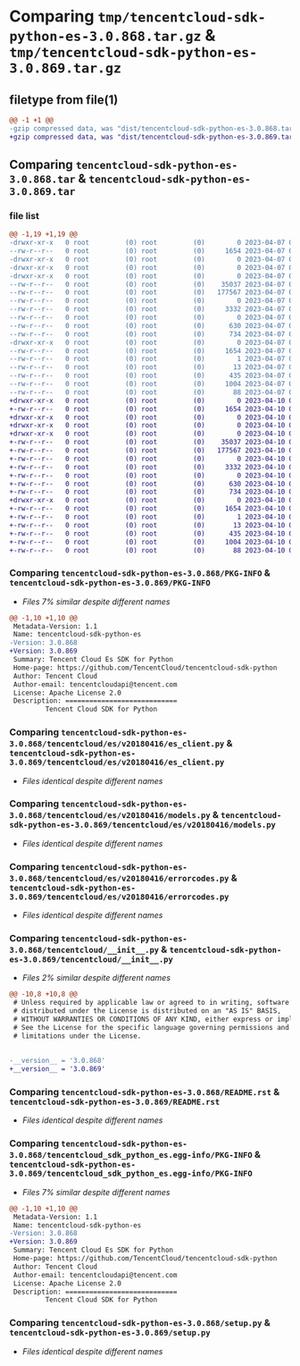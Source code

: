 # Comparing `tmp/tencentcloud-sdk-python-es-3.0.868.tar.gz` & `tmp/tencentcloud-sdk-python-es-3.0.869.tar.gz`

## filetype from file(1)

```diff
@@ -1 +1 @@
-gzip compressed data, was "dist/tencentcloud-sdk-python-es-3.0.868.tar", last modified: Fri Apr  7 00:37:57 2023, max compression
+gzip compressed data, was "dist/tencentcloud-sdk-python-es-3.0.869.tar", last modified: Mon Apr 10 03:05:12 2023, max compression
```

## Comparing `tencentcloud-sdk-python-es-3.0.868.tar` & `tencentcloud-sdk-python-es-3.0.869.tar`

### file list

```diff
@@ -1,19 +1,19 @@
-drwxr-xr-x   0 root         (0) root         (0)        0 2023-04-07 00:37:57.000000 tencentcloud-sdk-python-es-3.0.868/
--rw-r--r--   0 root         (0) root         (0)     1654 2023-04-07 00:37:57.000000 tencentcloud-sdk-python-es-3.0.868/PKG-INFO
-drwxr-xr-x   0 root         (0) root         (0)        0 2023-04-07 00:37:57.000000 tencentcloud-sdk-python-es-3.0.868/tencentcloud/
-drwxr-xr-x   0 root         (0) root         (0)        0 2023-04-07 00:37:57.000000 tencentcloud-sdk-python-es-3.0.868/tencentcloud/es/
-drwxr-xr-x   0 root         (0) root         (0)        0 2023-04-07 00:37:57.000000 tencentcloud-sdk-python-es-3.0.868/tencentcloud/es/v20180416/
--rw-r--r--   0 root         (0) root         (0)    35037 2023-04-07 00:37:56.000000 tencentcloud-sdk-python-es-3.0.868/tencentcloud/es/v20180416/es_client.py
--rw-r--r--   0 root         (0) root         (0)   177567 2023-04-07 00:37:56.000000 tencentcloud-sdk-python-es-3.0.868/tencentcloud/es/v20180416/models.py
--rw-r--r--   0 root         (0) root         (0)        0 2023-04-07 00:37:56.000000 tencentcloud-sdk-python-es-3.0.868/tencentcloud/es/v20180416/__init__.py
--rw-r--r--   0 root         (0) root         (0)     3332 2023-04-07 00:37:56.000000 tencentcloud-sdk-python-es-3.0.868/tencentcloud/es/v20180416/errorcodes.py
--rw-r--r--   0 root         (0) root         (0)        0 2023-04-07 00:37:56.000000 tencentcloud-sdk-python-es-3.0.868/tencentcloud/es/__init__.py
--rw-r--r--   0 root         (0) root         (0)      630 2023-04-07 00:37:56.000000 tencentcloud-sdk-python-es-3.0.868/tencentcloud/__init__.py
--rw-r--r--   0 root         (0) root         (0)      734 2023-04-07 00:37:56.000000 tencentcloud-sdk-python-es-3.0.868/README.rst
-drwxr-xr-x   0 root         (0) root         (0)        0 2023-04-07 00:37:57.000000 tencentcloud-sdk-python-es-3.0.868/tencentcloud_sdk_python_es.egg-info/
--rw-r--r--   0 root         (0) root         (0)     1654 2023-04-07 00:37:57.000000 tencentcloud-sdk-python-es-3.0.868/tencentcloud_sdk_python_es.egg-info/PKG-INFO
--rw-r--r--   0 root         (0) root         (0)        1 2023-04-07 00:37:57.000000 tencentcloud-sdk-python-es-3.0.868/tencentcloud_sdk_python_es.egg-info/dependency_links.txt
--rw-r--r--   0 root         (0) root         (0)       13 2023-04-07 00:37:57.000000 tencentcloud-sdk-python-es-3.0.868/tencentcloud_sdk_python_es.egg-info/top_level.txt
--rw-r--r--   0 root         (0) root         (0)      435 2023-04-07 00:37:57.000000 tencentcloud-sdk-python-es-3.0.868/tencentcloud_sdk_python_es.egg-info/SOURCES.txt
--rw-r--r--   0 root         (0) root         (0)     1004 2023-04-07 00:37:56.000000 tencentcloud-sdk-python-es-3.0.868/setup.py
--rw-r--r--   0 root         (0) root         (0)       88 2023-04-07 00:37:57.000000 tencentcloud-sdk-python-es-3.0.868/setup.cfg
+drwxr-xr-x   0 root         (0) root         (0)        0 2023-04-10 03:05:12.000000 tencentcloud-sdk-python-es-3.0.869/
+-rw-r--r--   0 root         (0) root         (0)     1654 2023-04-10 03:05:12.000000 tencentcloud-sdk-python-es-3.0.869/PKG-INFO
+drwxr-xr-x   0 root         (0) root         (0)        0 2023-04-10 03:05:12.000000 tencentcloud-sdk-python-es-3.0.869/tencentcloud/
+drwxr-xr-x   0 root         (0) root         (0)        0 2023-04-10 03:05:12.000000 tencentcloud-sdk-python-es-3.0.869/tencentcloud/es/
+drwxr-xr-x   0 root         (0) root         (0)        0 2023-04-10 03:05:12.000000 tencentcloud-sdk-python-es-3.0.869/tencentcloud/es/v20180416/
+-rw-r--r--   0 root         (0) root         (0)    35037 2023-04-10 03:05:12.000000 tencentcloud-sdk-python-es-3.0.869/tencentcloud/es/v20180416/es_client.py
+-rw-r--r--   0 root         (0) root         (0)   177567 2023-04-10 03:05:12.000000 tencentcloud-sdk-python-es-3.0.869/tencentcloud/es/v20180416/models.py
+-rw-r--r--   0 root         (0) root         (0)        0 2023-04-10 03:05:12.000000 tencentcloud-sdk-python-es-3.0.869/tencentcloud/es/v20180416/__init__.py
+-rw-r--r--   0 root         (0) root         (0)     3332 2023-04-10 03:05:12.000000 tencentcloud-sdk-python-es-3.0.869/tencentcloud/es/v20180416/errorcodes.py
+-rw-r--r--   0 root         (0) root         (0)        0 2023-04-10 03:05:12.000000 tencentcloud-sdk-python-es-3.0.869/tencentcloud/es/__init__.py
+-rw-r--r--   0 root         (0) root         (0)      630 2023-04-10 03:05:12.000000 tencentcloud-sdk-python-es-3.0.869/tencentcloud/__init__.py
+-rw-r--r--   0 root         (0) root         (0)      734 2023-04-10 03:05:12.000000 tencentcloud-sdk-python-es-3.0.869/README.rst
+drwxr-xr-x   0 root         (0) root         (0)        0 2023-04-10 03:05:12.000000 tencentcloud-sdk-python-es-3.0.869/tencentcloud_sdk_python_es.egg-info/
+-rw-r--r--   0 root         (0) root         (0)     1654 2023-04-10 03:05:12.000000 tencentcloud-sdk-python-es-3.0.869/tencentcloud_sdk_python_es.egg-info/PKG-INFO
+-rw-r--r--   0 root         (0) root         (0)        1 2023-04-10 03:05:12.000000 tencentcloud-sdk-python-es-3.0.869/tencentcloud_sdk_python_es.egg-info/dependency_links.txt
+-rw-r--r--   0 root         (0) root         (0)       13 2023-04-10 03:05:12.000000 tencentcloud-sdk-python-es-3.0.869/tencentcloud_sdk_python_es.egg-info/top_level.txt
+-rw-r--r--   0 root         (0) root         (0)      435 2023-04-10 03:05:12.000000 tencentcloud-sdk-python-es-3.0.869/tencentcloud_sdk_python_es.egg-info/SOURCES.txt
+-rw-r--r--   0 root         (0) root         (0)     1004 2023-04-10 03:05:12.000000 tencentcloud-sdk-python-es-3.0.869/setup.py
+-rw-r--r--   0 root         (0) root         (0)       88 2023-04-10 03:05:12.000000 tencentcloud-sdk-python-es-3.0.869/setup.cfg
```

### Comparing `tencentcloud-sdk-python-es-3.0.868/PKG-INFO` & `tencentcloud-sdk-python-es-3.0.869/PKG-INFO`

 * *Files 7% similar despite different names*

```diff
@@ -1,10 +1,10 @@
 Metadata-Version: 1.1
 Name: tencentcloud-sdk-python-es
-Version: 3.0.868
+Version: 3.0.869
 Summary: Tencent Cloud Es SDK for Python
 Home-page: https://github.com/TencentCloud/tencentcloud-sdk-python
 Author: Tencent Cloud
 Author-email: tencentcloudapi@tencent.com
 License: Apache License 2.0
 Description: ============================
         Tencent Cloud SDK for Python
```

### Comparing `tencentcloud-sdk-python-es-3.0.868/tencentcloud/es/v20180416/es_client.py` & `tencentcloud-sdk-python-es-3.0.869/tencentcloud/es/v20180416/es_client.py`

 * *Files identical despite different names*

### Comparing `tencentcloud-sdk-python-es-3.0.868/tencentcloud/es/v20180416/models.py` & `tencentcloud-sdk-python-es-3.0.869/tencentcloud/es/v20180416/models.py`

 * *Files identical despite different names*

### Comparing `tencentcloud-sdk-python-es-3.0.868/tencentcloud/es/v20180416/errorcodes.py` & `tencentcloud-sdk-python-es-3.0.869/tencentcloud/es/v20180416/errorcodes.py`

 * *Files identical despite different names*

### Comparing `tencentcloud-sdk-python-es-3.0.868/tencentcloud/__init__.py` & `tencentcloud-sdk-python-es-3.0.869/tencentcloud/__init__.py`

 * *Files 2% similar despite different names*

```diff
@@ -10,8 +10,8 @@
 # Unless required by applicable law or agreed to in writing, software
 # distributed under the License is distributed on an "AS IS" BASIS,
 # WITHOUT WARRANTIES OR CONDITIONS OF ANY KIND, either express or implied.
 # See the License for the specific language governing permissions and
 # limitations under the License.
 
 
-__version__ = '3.0.868'
+__version__ = '3.0.869'
```

### Comparing `tencentcloud-sdk-python-es-3.0.868/README.rst` & `tencentcloud-sdk-python-es-3.0.869/README.rst`

 * *Files identical despite different names*

### Comparing `tencentcloud-sdk-python-es-3.0.868/tencentcloud_sdk_python_es.egg-info/PKG-INFO` & `tencentcloud-sdk-python-es-3.0.869/tencentcloud_sdk_python_es.egg-info/PKG-INFO`

 * *Files 7% similar despite different names*

```diff
@@ -1,10 +1,10 @@
 Metadata-Version: 1.1
 Name: tencentcloud-sdk-python-es
-Version: 3.0.868
+Version: 3.0.869
 Summary: Tencent Cloud Es SDK for Python
 Home-page: https://github.com/TencentCloud/tencentcloud-sdk-python
 Author: Tencent Cloud
 Author-email: tencentcloudapi@tencent.com
 License: Apache License 2.0
 Description: ============================
         Tencent Cloud SDK for Python
```

### Comparing `tencentcloud-sdk-python-es-3.0.868/setup.py` & `tencentcloud-sdk-python-es-3.0.869/setup.py`

 * *Files identical despite different names*

